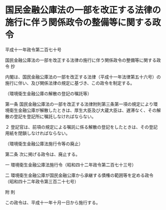 # 国民金融公庫法の一部を改正する法律の施行に伴う関係政令の整備等に関する政令

平成十一年政令第二百七十号

国民金融公庫法の一部を改正する法律の施行に伴う関係政令の整備等に関する政令 抄

内閣は、国民金融公庫法の一部を改正する法律（平成十一年法律第五十六号）の施行に伴い、及び関係法律の規定に基づき、この政令を制定する。

（環境衛生金融公庫の解散の登記の嘱託等）

第一条 国民金融公庫法の一部を改正する法律附則第三条第一項の規定により環境衛生金融公庫が解散したときは、厚生大臣及び大蔵大臣は、遅滞なく、その解散の登記を登記所に嘱託しなければならない。

２ 登記官は、前項の規定による嘱託に係る解散の登記をしたときは、その登記用紙を閉鎖しなければならない。

（環境衛生金融公庫法施行令等の廃止）

第二条 次に掲げる政令は、廃止する。

一 環境衛生金融公庫法施行令（昭和四十二年政令第二百七十三号）

二 環境衛生金融公庫が国民金融公庫から承継する債権の範囲等を定める政令（昭和四十二年政令第三百二十七号）

附 則

この政令は、平成十一年十月一日から施行する。
